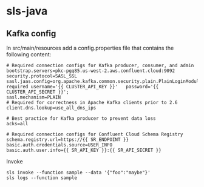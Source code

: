 # sls-java


## Kafka config

In src/main/resources add a config.properties file that contains the following content:

```
# Required connection configs for Kafka producer, consumer, and admin
bootstrap.servers=pkc-pgq85.us-west-2.aws.confluent.cloud:9092
security.protocol=SASL_SSL
sasl.jaas.config=org.apache.kafka.common.security.plain.PlainLoginModule   required username='{{ CLUSTER_API_KEY }}'   password='{{ CLUSTER_API_SECRET }}';
sasl.mechanism=PLAIN
# Required for correctness in Apache Kafka clients prior to 2.6
client.dns.lookup=use_all_dns_ips

# Best practice for Kafka producer to prevent data loss
acks=all

# Required connection configs for Confluent Cloud Schema Registry
schema.registry.url=https://{{ SR_ENDPOINT }}
basic.auth.credentials.source=USER_INFO
basic.auth.user.info={{ SR_API_KEY }}:{{ SR_API_SECRET }}
```

Invoke

```
sls invoke --function sample --data '{"foo":"maybe"}'
sls logs --function sample
```

